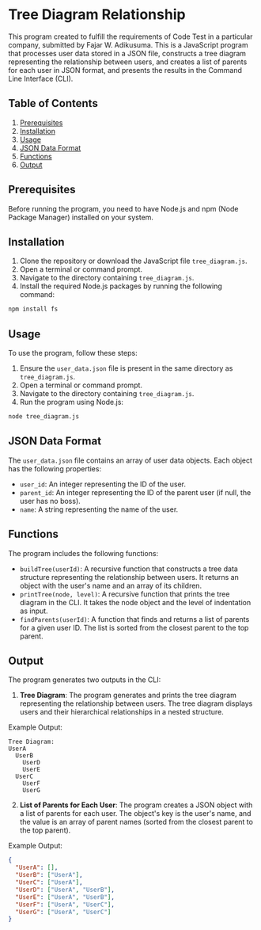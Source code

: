 # Tree Diagram Relationship

This program created to fulfill the requirements of Code Test in a particular company, submitted by Fajar W. Adikusuma. This is a JavaScript program that processes user data stored in a JSON file, constructs a tree diagram representing the relationship between users, and creates a list of parents for each user in JSON format, and presents the results in the Command Line Interface (CLI).

## Table of Contents
1. [Prerequisites](#prerequisites)
2. [Installation](#installation)
3. [Usage](#usage)
4. [JSON Data Format](#json-data-format)
5. [Functions](#functions)
6. [Output](#output)

## Prerequisites

Before running the program, you need to have Node.js and npm (Node Package Manager) installed on your system.

## Installation

1. Clone the repository or download the JavaScript file `tree_diagram.js`.
2. Open a terminal or command prompt.
3. Navigate to the directory containing `tree_diagram.js`.
4. Install the required Node.js packages by running the following command:
```sh
npm install fs
```

## Usage

To use the program, follow these steps:

1. Ensure the `user_data.json` file is present in the same directory as `tree_diagram.js`.
2. Open a terminal or command prompt.
3. Navigate to the directory containing `tree_diagram.js`.
4. Run the program using Node.js:
```sh
node tree_diagram.js
```

## JSON Data Format

The `user_data.json` file contains an array of user data objects. Each object has the following properties:

- `user_id`: An integer representing the ID of the user.
- `parent_id`: An integer representing the ID of the parent user (if null, the user has no boss).
- `name`: A string representing the name of the user.

## Functions

The program includes the following functions:

- `buildTree(userId)`: A recursive function that constructs a tree data structure representing the relationship between users. It returns an object with the user's name and an array of its children.
- `printTree(node, level)`: A recursive function that prints the tree diagram in the CLI. It takes the node object and the level of indentation as input.
- `findParents(userId)`: A function that finds and returns a list of parents for a given user ID. The list is sorted from the closest parent to the top parent.

## Output

The program generates two outputs in the CLI:

1. **Tree Diagram**: The program generates and prints the tree diagram representing the relationship between users. The tree diagram displays users and their hierarchical relationships in a nested structure.

Example Output:
```
Tree Diagram:
UserA
  UserB
    UserD
    UserE
  UserC
    UserF
    UserG
```

2. **List of Parents for Each User**: The program creates a JSON object with a list of parents for each user. The object's key is the user's name, and the value is an array of parent names (sorted from the closest parent to the top parent).

Example Output:
```json
{
  "UserA": [],
  "UserB": ["UserA"],
  "UserC": ["UserA"],
  "UserD": ["UserA", "UserB"],
  "UserE": ["UserA", "UserB"],
  "UserF": ["UserA", "UserC"],
  "UserG": ["UserA", "UserC"]
}
```

